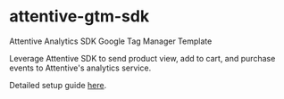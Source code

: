 # attentive-gtm-sdk
Attentive Analytics SDK Google Tag Manager Template

Leverage Attentive SDK to send product view, add to cart, and purchase events to Attentive's analytics service. 

Detailed setup guide [here](https://docs.attentive.com/pages/developer-guides/sdks/gtm-sdk-via-attentive-analytics-template/).